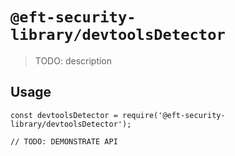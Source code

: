 # `@eft-security-library/devtoolsDetector`

> TODO: description

## Usage

```
const devtoolsDetector = require('@eft-security-library/devtoolsDetector');

// TODO: DEMONSTRATE API
```
